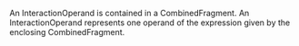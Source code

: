 An InteractionOperand is contained in a CombinedFragment. An InteractionOperand represents one operand of the expression given by the enclosing CombinedFragment.